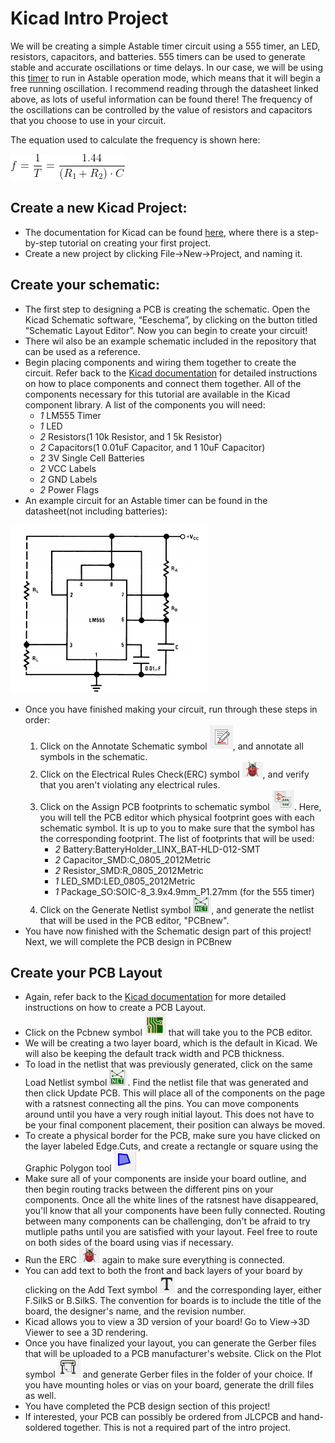 # Kicad Intro Project

We will be creating a simple Astable timer circuit using a 555 timer, an LED, resistors, capacitors, and batteries. 555 timers can be used to generate stable and accurate oscillations or time delays. In our case, we will be using this [timer](https://www.ti.com/lit/ds/symlink/lm555.pdf?HQS=dis-dk-null-digikeymode-dsf-pf-null-wwe&ts=1630736989538&ref_url=https%253A%252F%252Fwww.ti.com%252Fgeneral%252Fdocs%252Fsuppproductinfo.tsp%253FdistId%253D10%2526gotoUrl%253Dhttps%253A%252F%252Fwww.ti.com%252Flit%252Fgpn%252Flm555) to run in Astable operation mode, which means that it will begin a free running oscillation. I recommend reading through the datasheet linked above, as lots of useful information can be found there! The frequency of the oscillations can be controlled by the value of resistors and capacitors that you choose to use in your circuit.  

The equation used to calculate the frequency is shown here:

![alt text](/images/freq_eqn.gif "Frequency Equation")

## Create a new Kicad Project:
+ The documentation for Kicad can be found [here](https://docs.kicad.org/5.1/en/getting_started_in_kicad/getting_started_in_kicad.html), where there is a step-by-step tutorial on creating your first project.
+ Create a new project by clicking File->New->Project, and naming it.

## Create your schematic:
+ The first step to designing a PCB is creating the schematic. Open the Kicad Schematic software, “Eeschema”, by clicking on the button titled “Schematic Layout Editor”. Now you can begin to create your circuit!
+ There wil also be an example schematic included in the repository that can be used as a reference.
+ Begin placing components and wiring them together to create the circuit. Refer back to the [Kicad documentation](https://docs.kicad.org/5.1/en/getting_started_in_kicad/getting_started_in_kicad.html) for detailed instructions on how to place components and connect them together. All of  the components necessary for this tutorial are available in the Kicad component library. A list of the components you will need:
    + *1* LM555 Timer
    + *1* LED
    + *2* Resistors(1 10k Resistor, and 1 5k Resistor)
    + *2* Capacitors(1 0.01uF Capacitor, and 1 10uF Capacitor)
    + *2* 3V Single Cell Batteries
    + *2* VCC Labels
    + *2* GND Labels
    + *2* Power Flags
+  An example circuit for an Astable timer can be found in the datasheet(not including batteries):

![](/images/datasheet_schematic_ex.PNG "Schematic Example")

+ Once you have finished making your circuit, run through these steps in order:
    1. Click on the Annotate Schematic symbol ![](/images/annotate.PNG), and annotate all symbols in the schematic.
    2. Click on the Electrical Rules Check(ERC) symbol ![](/images/bug.PNG), and verify that you aren't violating any electrical rules.
    3. Click on the Assign PCB footprints to schematic symbol ![](/images/footprint.PNG). Here, you will tell the PCB editor which physical footprint goes with each schematic symbol. It is up to you to make sure that the symbol has the corresponding footprint. The list of footprints that will be used:
        + *2* Battery:BatteryHolder_LINX_BAT-HLD-012-SMT
        + *2* Capacitor_SMD:C_0805_2012Metric
        + *2* Resistor_SMD:R_0805_2012Metric
        + *1* LED_SMD:LED_0805_2012Metric
        + *1* Package_SO:SOIC-8_3.9x4.9mm_P1.27mm (for the 555 timer)
    4. Click on the Generate Netlist symbol ![](/images/netlist.PNG), and generate the netlist that will be used in the PCB editor, "PCBnew".
+ You have now finished with the Schematic design part of this project! Next, we will complete the PCB design in PCBnew

## Create your PCB Layout
+ Again, refer back to the [Kicad documentation](https://docs.kicad.org/5.1/en/getting_started_in_kicad/getting_started_in_kicad.html) for more detailed instructions on how to create a PCB Layout.
+ Click on the Pcbnew symbol ![](/images/pcbnew.PNG) that will take you to the PCB editor.
+ We will be creating a two layer board, which is the default in Kicad. We will also be keeping the default track width and PCB thickness.
+ To load in the netlist that was previously generated, click on the same Load Netlist symbol ![](/images/netlist.PNG). Find the netlist file that was generated and then click Update PCB. This will place all of the components on the page with a ratsnest connecting all the pins. You can move components around until you have a very rough initial layout. This does not have to be your final component placement, their position can always be moved.
+ To create a physical border for the PCB, make sure you have clicked on the layer labeled Edge.Cuts, and create a rectangle or square using the Graphic Polygon tool ![](/images/graphic_polygon.PNG)
+ Make sure all of your components are inside your board outline, and then begin routing tracks between the different pins on your components. Once all the white lines of the ratsnest have disappeared, you'll know that all your components have been fully connected. Routing between many components can be challenging, don't be afraid to try mutliple paths until you are satisfied with your layout. Feel free to route on both sides of the board using vias if necessary.
+ Run the ERC ![](/images/bug.PNG) again to make sure everything is connected.
+ You can add text to both the front and back layers of your board by clicking on the Add Text symbol ![](/images/text.PNG) and the corresponding layer, either F.SilkS or B.SilkS. The convention for boards is to include the title of the board, the designer's name, and the revision number.
+ Kicad allows you to view a 3D version of your board! Go to View->3D Viewer to see a 3D rendering.
+ Once you have finalized your layout, you can generate the Gerber files that will be uploaded to a PCB manufacturer's website. Click on the Plot symbol ![](/images/plot.PNG) and generate Gerber files in the folder of your choice. If you have mounting holes or vias on your board, generate the drill files as well.
+ You have completed the PCB design section of this project!
+ If interested, your PCB can possibly be ordered from JLCPCB and hand-soldered together. This is not a required part of the intro project.






